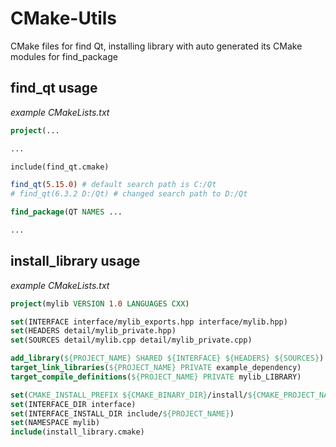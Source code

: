 # CMake-Utils
CMake files for find Qt, installing library with auto generated its CMake modules for find_package


## find_qt usage

*example CMakeLists.txt*
```cmake
project(...

...

include(find_qt.cmake)

find_qt(5.15.0) # default search path is C:/Qt
# find_qt(6.3.2 D:/Qt) # changed search path to D:/Qt

find_package(QT NAMES ...

...

```

## install_library usage

*example CMakeLists.txt*
```cmake
project(mylib VERSION 1.0 LANGUAGES CXX)

set(INTERFACE interface/mylib_exports.hpp interface/mylib.hpp)
set(HEADERS detail/mylib_private.hpp)
set(SOURCES detail/mylib.cpp detail/mylib_private.cpp)

add_library(${PROJECT_NAME} SHARED ${INTERFACE} ${HEADERS} ${SOURCES})
target_link_libraries(${PROJECT_NAME} PRIVATE example_dependency)
target_compile_definitions(${PROJECT_NAME} PRIVATE mylib_LIBRARY)

set(CMAKE_INSTALL_PREFIX ${CMAKE_BINARY_DIR}/install/${CMAKE_PROJECT_NAME}_${PROJECT_VERSION})
set(INTERFACE_DIR interface)
set(INTERFACE_INSTALL_DIR include/${PROJECT_NAME})
set(NAMESPACE mylib)
include(install_library.cmake)
```

